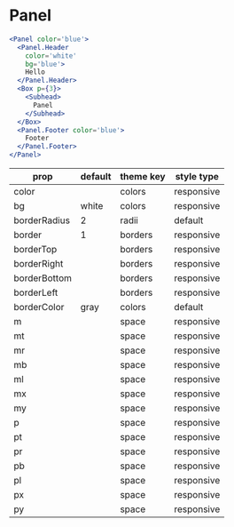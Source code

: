 # Panel

```.jsx
<Panel color='blue'>
  <Panel.Header
    color='white'
    bg='blue'>
    Hello
  </Panel.Header>
  <Box p={3}>
    <Subhead>
      Panel
    </Subhead>
  </Box>
  <Panel.Footer color='blue'>
    Footer
  </Panel.Footer>
</Panel>
```

prop | default | theme key | style type
---|---|---|---
color |  | colors | responsive
bg | white | colors | responsive
borderRadius | 2 | radii | default
border | 1 | borders | responsive
borderTop |  | borders | responsive
borderRight |  | borders | responsive
borderBottom |  | borders | responsive
borderLeft |  | borders | responsive
borderColor | gray | colors | default
m |  | space | responsive
mt |  | space | responsive
mr |  | space | responsive
mb |  | space | responsive
ml |  | space | responsive
mx |  | space | responsive
my |  | space | responsive
p |  | space | responsive
pt |  | space | responsive
pr |  | space | responsive
pb |  | space | responsive
pl |  | space | responsive
px |  | space | responsive
py |  | space | responsive